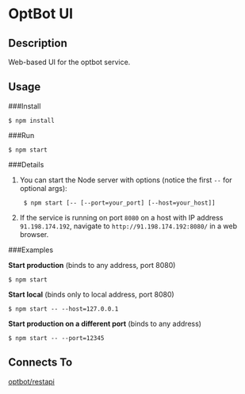 OptBot UI
=========
Description
--
Web-based UI for the optbot service.

Usage
--

###Install

	$ npm install

###Run

	$ npm start

###Details

1. You can start the Node server with options (notice the first `--` for optional args):

        $ npm start [-- [--port=your_port] [--host=your_host]]

2. If the service is running on port `8080` on a host with IP address `91.198.174.192`, navigate to `http://91.198.174.192:8080/` in a web browser.

###Examples

**Start production** (binds to any address, port 8080)

	$ npm start

**Start local** (binds only to local address, port 8080)

	$ npm start -- --host=127.0.0.1

**Start production on a different port** (binds to any address)

	$ npm start -- --port=12345

Connects To
--
[optbot/restapi](https://github.com/optbot/restapi)